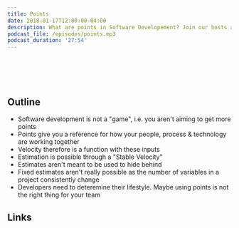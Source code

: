 ```yaml
---
title: Points
date: 2018-01-17T12:00:00-04:00
description: What are points in Software Developement? Join our hosts as we discuss how points can both useful and harmful when developing. In this episode we cover what points are, their relationship to velocity and how they help with estimates.
podcast_file: /episodes/points.mp3
podcast_duration: '27:54'
---
```


# &nbsp;
## Outline

  * Software development is not a "game", i.e. you aren't aiming to get more points
  * Points give you a reference for how your people, process & technology are working together
  * Velocity therefore is a function with these inputs
  * Estimation is possible through a "Stable Velocity"
  * Estimates aren't meant to be used to hide behind
  * Fixed estimates aren't really possible as the number of variables in a project consistently change
  * Developers need to deteremine their lifestyle. Maybe using points is not the right thing for your team

## Links
